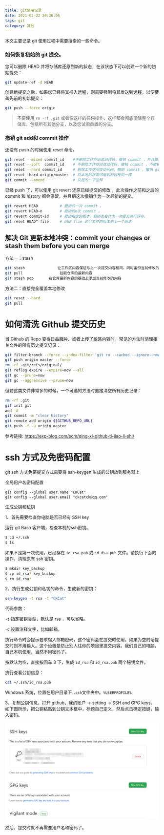 ```yaml
---
title: git使用记录
date: 2021-02-22 20:30:08
tags: git
category: 其他
---
```


本文主要记录 git 使用过程中需要搜索的一些命令。

### 如何恢复初始的 git 提交。
您可以删除 HEAD 并将存储库还原到新的状态，在该状态下可以创建一个新的初始提交：
```bash
git update-ref -d HEAD
```

创建新提交之后，如果您已经将其推入远程，则需要强制将其发送到远程，以便覆盖先前的初始提交：
```bash
git push --force origin
```
> 不要使用 `rm -rf .git` 或者像这样的任何操作，这样都会彻底清除整个存储库，包括所有其他分支，以及您试图重置的分支。

### 撤销 git add和 commit 操作
还没有 push 的时候使用 reset 命令。
```bash
git reset --mixed commit_id    #不删除工作空间改动代码，撤销 commit ，并且撤销 git add . 操作，默认操作。
git reset --soft  commit_id    # 不删除工作空间改动代码，撤销 commit ，不撤销 git add .  。
git reset --hard commit_id     # 删除工作空间改动代码，撤销 commit ，撤销 git add . 慎用这个命令。
git reset –hard origin/master  # 将本地的状态回退到和远程的一样
git commit --amend             # 只是改一下注释
```

已经 push 了，可以使用 git revert 还原已经提交的修改 ，此次操作之前和之后的 commit 和 history 都会保留，并且把这次撤销作为一次最新的提交。
```bash
git revert HEAD          # 撤销前一次 commit 。
git revert HEAD~n        # 撤销前n次 commit 。
git revert commit-id     # 撤销指定的版本，撤销也会作为一次提交进行保存。
git reset HEAD^ file     # 回退 flie 这个文件的版本到上一个版本
```

## 解决 Git 更新本地冲突：commit your changes or stash them before you can merge

方法一：stash
```bash
git stash               让工作区内容保证与上一次提交内容相同，同时备份当前修改的内容
git pull                 拉取仓库的最新内容
git stash pop       在仓库最新内容的基础上添加当前修改的内容
```


方法二：直接完全覆盖本地修改
```bash
git reset --hard
git pull
```

# 如何清洗 Github 提交历史
当 Github 的 Repo 变得日益臃肿、或者上传了敏感内容时，常见的方法时清理相关文件的所有历史提交记录：
```bash
git filter-branch --force --index-filter 'git rm --cached --ignore-unmatch ${FILEPATH}' --prune-empty --tag-name-filter cat -- --all 
git push origin master --force 
rm -rf .git/refs/original/ 
git reflog expire --expire=now --all 
git gc --prune=now 
git gc --aggressive --prune=now
```
但若这类文件非常多的时候，一个可选的方法时直接清空所有历史记录：
```bash
rm -rf .git 
git init git 
add -A 
git commit -m "clear history" 
git remote add origin ${GITHUB_REPO_URL} 
git push -f -u origin master
```
参考链接: https://exp-blog.com/scm/qing-xi-github-ti-jiao-li-shi/

# ssh 方式及免密码配置
git ssh 方式免密提交方式需要将 ssh-keygen 生成的公钥放到服务器上

全局用户名密码配置
```
git config --global user.name "CKCat" 
git config --global user.email "ckcatck@qq.com"
```
生成公钥和私钥

1、首先需要检查你电脑是否已经有 SSH key

运行 git Bash 客户端，检查本机的ssh密钥。
```bash
$ cd ~/.ssh 
$ ls
```
如果不是第一次使用，已经存在 `id_rsa.pub` 或 `id_dsa.pub` 文件。请执行下面的操作，清理原有 ssh 密钥。
```bash
$ mkdir key_backup   
$ cp id_rsa* key_backup   
$ rm id_rsa*
```

2、执行生成公钥和私钥的命令，生成新的密钥：
```bash
ssh-keygen -t rsa -C "CKCat"
```

代码参数：

`-t` 指定密钥类型，默认是 rsa ，可以省略。

`-C` 设置注释文字，比如邮箱。

执行命令时会提示要求输入邮箱密码，这个密码会在提交时使用，如果为空的话提交时则不用输入。这个设置是防止别人往你的项目里提交内容。我们自己的电脑，自己本机使用，当然不用密码了。

按默认为空，直接按回车 3 下，生成 `id_rsa` 和 `id_rsa.pub` 两个秘钥文件。

执行查看公钥信息：
```bash
cat ~/.ssh/id_rsa.pub
```
Windows 系统，位置在用户目录下 `.ssh`文件夹中。`%USERPROFILE%`

3、复制公钥信息，打开 github，我的账户 -> setting -> SSH and GPG keys，如下图所示，把公钥粘贴到公钥文本框中，标题自己定义，然后点击确定按键，输入密码。

![](git使用记录/2021-06-14-18-15-01.png)

然后，提交时就不再需要用户名和密码了。
